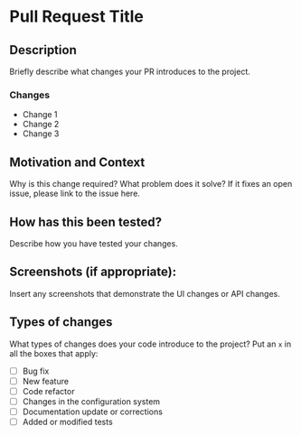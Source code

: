 # Pull Request Title

## Description
Briefly describe what changes your PR introduces to the project.

### Changes
- Change 1
- Change 2
- Change 3

## Motivation and Context
Why is this change required? What problem does it solve? If it fixes an open issue, please link to the issue here.

## How has this been tested?
Describe how you have tested your changes.

## Screenshots (if appropriate):
Insert any screenshots that demonstrate the UI changes or API changes.

## Types of changes
What types of changes does your code introduce to the project? Put an `x` in all the boxes that apply:
- [ ] Bug fix
- [ ] New feature
- [ ] Code refactor
- [ ] Changes in the configuration system
- [ ] Documentation update or corrections
- [ ] Added or modified tests
